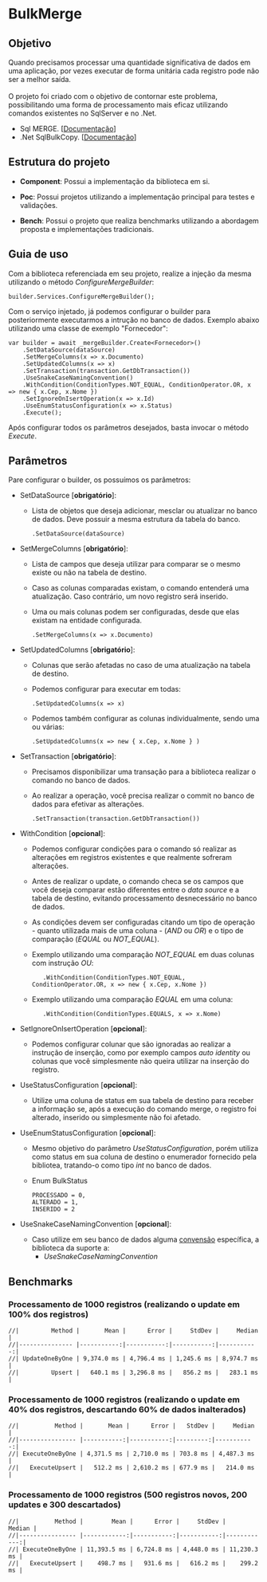 # BulkMerge

## Objetivo

Quando precisamos processar uma quantidade significativa de dados em uma aplicação, por vezes executar de forma unitária cada registro pode não ser a melhor saída.
<br><br>
O projeto foi criado com o objetivo de contornar este problema, possibilitando uma forma de processamento mais eficaz utilizando comandos existentes no SqlServer e no .Net.
- Sql MERGE. [[Documentação](https://learn.microsoft.com/pt-br/sql/t-sql/statements/merge-transact-sql?view=sql-server-ver16)]
- .Net SqlBulkCopy. [[Documentação](https://learn.microsoft.com/en-us/dotnet/api/system.data.sqlclient.sqlbulkcopy?view=dotnet-plat-ext-7.0)]

## Estrutura do projeto

- **Component**:
Possui a implementação da biblioteca em si.

- **Poc**:
Possui projetos utilizando a implementação principal para testes e validações.

- **Bench**:
Possui o projeto que realiza benchmarks utilizando a abordagem proposta e implementações tradicionais.

## Guia de uso

Com a biblioteca referenciada em seu projeto, realize a injeção da mesma utilizando o método *ConfigureMergeBuilder*:

    builder.Services.ConfigureMergeBuilder();

Com o serviço injetado, já podemos configurar o builder para posteriormente executarmos a intrução no banco de dados. Exemplo abaixo utilizando uma classe de exemplo "Fornecedor":

    var builder = await _mergeBuilder.Create<Fornecedor>()
        .SetDataSource(dataSource)
        .SetMergeColumns(x => x.Documento)
        .SetUpdatedColumns(x => x)
        .SetTransaction(transaction.GetDbTransaction())
        .UseSnakeCaseNamingConvention()
        .WithCondition(ConditionTypes.NOT_EQUAL, ConditionOperator.OR, x => new { x.Cep, x.Nome })
        .SetIgnoreOnIsertOperation(x => x.Id)
        .UseEnumStatusConfiguration(x => x.Status)
        .Execute();

Após configurar todos os parâmetros desejados, basta invocar o método *Execute*.

## Parâmetros

Pare configurar o builder, os possuímos os parâmetros:

- SetDataSource [**obrigatório**]:
  - Lista de objetos que deseja adicionar, mesclar ou atualizar no banco de dados. Deve possuir a mesma estrutura da tabela do banco.

        .SetDataSource(dataSource)

- SetMergeColumns [**obrigatório**]:
  - Lista de campos que deseja utilizar para comparar se o mesmo existe ou não na tabela de destino.
  - Caso as colunas comparadas existam, o comando entenderá uma atualização. Caso contrário, um novo registro será inserido.
  - Uma ou mais colunas podem ser configuradas, desde que elas existam na entidade configurada.

        .SetMergeColumns(x => x.Documento)

- SetUpdatedColumns [**obrigatório**]:
  - Colunas que serão afetadas no caso de uma atualização na tabela de destino.
  - Podemos configurar para executar em todas:

        .SetUpdatedColumns(x => x)
  
  - Podemos também configurar as colunas individualmente, sendo uma ou várias:

        .SetUpdatedColumns(x => new { x.Cep, x.Nome } )


- SetTransaction [**obrigatório**]:
  - Precisamos disponibilizar uma transação para a biblioteca realizar o comando no banco de dados.
  - Ao realizar a operação, você precisa realizar o commit no banco de dados para efetivar as alterações.
 
        .SetTransaction(transaction.GetDbTransaction())  

- WithCondition [**opcional**]:
  - Podemos configurar condições para o comando só realizar as alterações em registros existentes e que realmente sofreram alterações.
  - Antes de realizar o update, o comando checa se os campos que você deseja comparar estão diferentes entre o *data source* e a tabela de destino, evitando processamento desnecessário no banco de dados.
  - As condições devem ser configuradas citando um tipo de operação - quanto utilizada mais de uma coluna - (*AND* ou *OR*) e o tipo de comparação (*EQUAL* ou *NOT_EQUAL*).
  - Exemplo utilizando uma comparação *NOT_EQUAL* em duas colunas com instrução *OU*:

           .WithCondition(ConditionTypes.NOT_EQUAL, ConditionOperator.OR, x => new { x.Cep, x.Nome })

  - Exemplo utilizando uma comparação *EQUAL* em uma coluna:

           .WithCondition(ConditionTypes.EQUALS, x => x.Nome)
  
- SetIgnoreOnIsertOperation [**opcional**]:
  - Podemos configurar colunar que são ignoradas ao realizar a instrução de inserção, como por exemplo campos *auto identity* ou colunas que você simplesmente não queira utilizar na inserção do registro.

- UseStatusConfiguration [**opcional**]:
  - Utilize uma coluna de status em sua tabela de destino para receber a informação se, após a execução do comando merge, o registro foi alterado, inserido ou simplesmente não foi afetado. 
    
- UseEnumStatusConfiguration [**opcional**]:
  - Mesmo objetivo do parâmetro *UseStatusConfiguration*, porém utiliza como status em sua coluna de destino o enumerador fornecido pela bibliotea, tratando-o como tipo *int* no banco de dados.
  - Enum BulkStatus
 
        PROCESSADO = 0,
        ALTERADO = 1,
        INSERIDO = 2 

- UseSnakeCaseNamingConvention [**opcional**]:
  - Caso utilize em seu banco de dados alguma [convensão](https://github.com/efcore/EFCore.NamingConventions) específica, a biblioteca da suporte a:
      - *UseSnakeCaseNamingConvention*

## Benchmarks

### Processamento de 1000 registros (realizando o update em 100% dos registros)

    //|         Method |       Mean |      Error |     StdDev |     Median |
    //|--------------- |-----------:|-----------:|-----------:|-----------:|
    //| UpdateOneByOne | 9,374.0 ms | 4,796.4 ms | 1,245.6 ms | 8,974.7 ms |
    //|         Upsert |   640.1 ms | 3,296.8 ms |   856.2 ms |   283.1 ms |

### Processamento de 1000 registros (realizando o update em 40% dos registros, descartando 60% de dados inalterados)

    //|          Method |       Mean |      Error |   StdDev |     Median |
    //|---------------- |-----------:|-----------:|---------:|-----------:|
    //| ExecuteOneByOne | 4,371.5 ms | 2,710.0 ms | 703.8 ms | 4,487.3 ms |
    //|   ExecuteUpsert |   512.2 ms | 2,610.2 ms | 677.9 ms |   214.0 ms |

### Processamento de 1000 registros (500 registros novos, 200 updates e 300 descartados)

    //|          Method |        Mean |      Error |     StdDev |      Median |
    //|---------------- |------------:|-----------:|-----------:|------------:|
    //| ExecuteOneByOne | 11,393.5 ms | 6,724.8 ms | 4,448.0 ms | 11,230.3 ms |
    //|   ExecuteUpsert |    498.7 ms |   931.6 ms |   616.2 ms |    299.2 ms |
